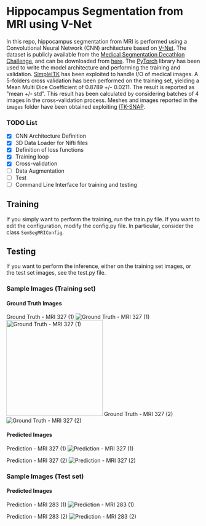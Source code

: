 # Hippocampus Segmentation from MRI using V-Net
In this repo, hippocampus segmentation from MRI is performed 
using a Convolutional Neural Network (CNN) architecture based on
[V-Net](https://arxiv.org/abs/1606.04797).
The dataset is publicly available from the 
[Medical Segmentation Decathlon Challenge](http://medicaldecathlon.com/),
and can be downloaded from 
[here](https://drive.google.com/drive/folders/1HqEgzS8BV2c7xYNrZdEAnrHk7osJJ--2).
The [PyTorch](https://pytorch.org/) library has been used to write the model architecture 
and performing the training and validation. [SimpleITK](https://simpleitk.org/) 
has been exploited to handle I/O of medical images.
A 5-folders cross validation has been performed on the training set, yielding a 
Mean Multi Dice Coefficient of 0.8789 +/- 0.0211.
The result is reported as "mean +/- std". This result has been calculated by 
considering batches of 4 images in the cross-validation process.
Meshes and images reported in the ```images``` folder have been obtained exploiting 
[ITK-SNAP](http://www.itksnap.org/).

### TODO List
- [x] CNN Architecture Definition
- [x] 3D Data Loader for Nifti files
- [x] Definition of loss functions
- [x] Training loop
- [x] Cross-validation
- [ ] Data Augmentation
- [ ] Test
- [ ] Command Line Interface for training and testing 

## Training
If you simply want to perform the training, run the train.py file.
If you want to edit the configuration, modify the config.py file.
In particular, consider the class ```SemSegMRIConfig```.

## Testing
If you want to perform the inference, either on the training set images, or the
test set images, see the test.py file.

### Sample Images (Training set)
#### Ground Truth Images
Ground Truth - MRI 327 (1)
![Ground Truth - MRI 327 (1)](images/327_gt_01.png)
<img src="images/327_gt_01.png" alt="Ground Truth - MRI 327 (1)" width="250"/>
Ground Truth - MRI 327 (2)
![Ground Truth - MRI 327 (2)](images/327_gt_02.png)
#### Predicted Images
Prediction   - MRI 327 (1)
![Prediction   - MRI 327 (1)](images/327_pred_01.png)

Prediction   - MRI 327 (2)
![Prediction   - MRI 327 (2)](images/327_pred_02.png)
 
### Sample Images (Test set)
#### Predicted Images
Prediction   - MRI 283 (1)
![Prediction   - MRI 283 (1)](images/283_pred_01.png)

Prediction   - MRI 283 (2)
![Prediction   - MRI 283 (2)](images/283_pred_02.png)
